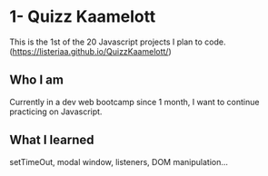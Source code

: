 # 1- Quizz Kaamelott

This is the 1st of the 20 Javascript projects I plan to code.
(https://listeriaa.github.io/QuizzKaamelott/)

## Who I am

Currently in a dev web bootcamp since 1 month, I want to continue practicing on Javascript.

## What I learned

setTimeOut, modal window, listeners, DOM manipulation...

## 
